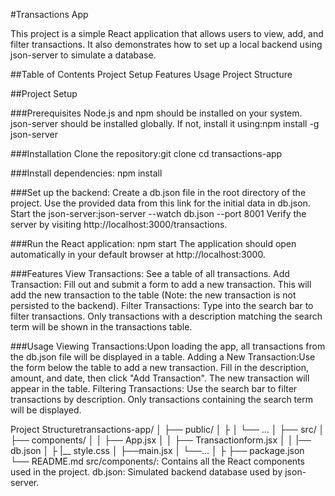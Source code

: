 #Transactions App

This project is a simple React application that allows users to view, add, and filter transactions. It also demonstrates how to set up a local backend using json-server to simulate a database.

##Table of Contents
Project Setup
Features
Usage
Project Structure


##Project Setup

###Prerequisites
Node.js and npm should be installed on your system.
json-server should be installed globally. If not, install it using:npm install -g json-server

###Installation
Clone the repository:git clone <your-repo-url>
cd transactions-app

###Install dependencies:
npm install

###Set up the backend:
Create a db.json file in the root directory of the project.
Use the provided data from this link for the initial data in db.json.
Start the json-server:json-server --watch db.json --port 8001
Verify the server by visiting http://localhost:3000/transactions.

###Run the React application:
npm start
The application should open automatically in your default browser at http://localhost:3000.

###Features
View Transactions: See a table of all transactions.
Add Transaction: Fill out and submit a form to add a new transaction. This will add the new transaction to the table (Note: the new transaction is not persisted to the backend).
Filter Transactions: Type into the search bar to filter transactions. Only transactions with a description matching the search term will be shown in the transactions table.

###Usage
Viewing Transactions:Upon loading the app, all transactions from the db.json file will be displayed in a table.
Adding a New Transaction:Use the form below the table to add a new transaction. Fill in the description, amount, and date, then click "Add Transaction".
The new transaction will appear in the table.
Filtering Transactions:
Use the search bar to filter transactions by description. Only transactions containing the search term will be displayed.

Project Structuretransactions-app/
│
├── public/
│   ├
│   └── ...
│
├── src/
│   ├── components/
│   │   ├── App.jsx
│   │   ├── Transactionform.jsx
│   │   |── db.json
│   ├   |__ style.css
│   ├──main.jsx
│   └──...
│
├
├── package.json
└── README.md
src/components/: Contains all the React components used in the project.
db.json: Simulated backend database used by json-server.



